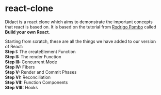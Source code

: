 # react-clone
Didact is a react clone which aims to demonstrate the important concepts that react is based on. It is based on the tutorial from [Rodrigo Pombo](https://pomb.us/build-your-own-react/) called **Build your own React**.

Starting from scratch, these are all the things we have added to our version of React:  
**Step I:** The createElement Function  
**Step II:** The render Function  
**Step III:** Concurrent Mode  
**Step IV:** Fibers  
**Step V:** Render and Commit Phases  
**Step VI:** Reconciliation  
**Step VII:** Function Components  
**Step VIII:** Hooks  
